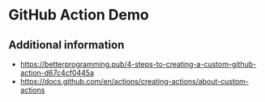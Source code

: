 # GitHub Action Demo

## Additional information
* https://betterprogramming.pub/4-steps-to-creating-a-custom-github-action-d67c4cf0445a 
* https://docs.github.com/en/actions/creating-actions/about-custom-actions 